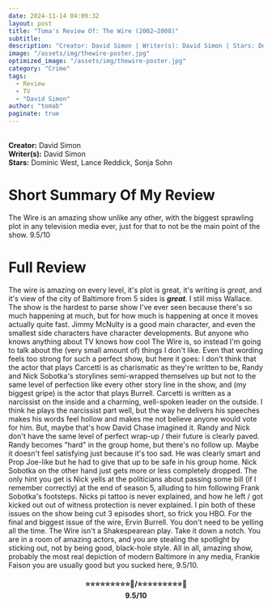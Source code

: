 ```yaml
---
date: 2024-11-14 04:09:32
layout: post
title: "Toma's Review Of: The Wire (2002–2008)"
subtitle:
description: "Creator: David Simon | Writer(s): David Simon | Stars: Dominic West, Lance Reddick, Sonja Sohn. The streets of Baltimore as a microcosm of the US's war on drugs, and of US urban decay in general. Seen not only through the eyes of a few policemen and drug gang members but also the people who influence and inhabit their world - politicians, the media, drug addicts and everyday citizens."
image: "/assets/img/thewire-poster.jpg"
optimized_image: "/assets/img/thewire-poster.jpg"
category: "Crime"
tags:
  - Review
  - TV
  - "David Simon"
author: "tomab"
paginate: true
---
```


<br><strong>Creator:</strong> David Simon<br><strong>Writer(s):</strong> David Simon<br><strong>Stars:</strong> Dominic West, Lance Reddick, Sonja Sohn

# Short Summary Of My Review

The Wire is an amazing show unlike any other, with the biggest sprawling plot in any television media ever, just for that to not be the main point of the show. 9.5/10

# Full Review

The wire is amazing on every level, it's plot is great, it's writing is *great*, and it's view of the city of Baltimore from 5 sides is ***great***. I still miss Wallace. The show is the hardest to parse show I've ever seen because there's so much happening at much, but for how much is happening at once it moves actually quite fast. Jimmy McNulty is a good main character, and even the smallest side characters have character developments. But anyone who knows anything about TV knows how cool The Wire is, so instead I'm going to talk about the (very small amount of) things I don't like. Even that wording feels too strong for such a perfect show, but here it goes: I don't think that the actor that plays Carcetti is as charismatic as they're written to be, Randy and Nick Sobotka's storylines semi-wrapped themselves up but not to the same level of perfection like every other story line in the show, and (my biggest gripe) is the actor that plays Burrell. Carcetti is written as a narcissist on the inside and a charming, well-spoken leader on the outside. I think he plays the narcissist part well, but the way he delivers his speeches makes his words feel hollow and makes me not believe anyone would vote for him. But, maybe that's how David Chase imagined it. Randy and Nick don't have the same level of perfect wrap-up / their future is clearly paved. Randy becomes "hard" in the group home, but there's no follow up. Maybe it doesn't feel satisfying just because it's too sad. He was clearly smart and Prop Joe-like but he had to give that up to be safe in his group home. Nick Sobotka on the other hand just gets more or less completely dropped. The only hint you get is Nick yells at the politicians about passing some bill (if I remember correctly) at the end of season 5, alluding to him following Frank Sobotka's footsteps. Nicks pi tattoo is never explained, and how he left / got kicked out out of witness protection is never explained. I pin both of these issues on the show being cut 3 episodes short, so frick you HBO. For the final and biggest issue of the wire, Ervin Burrell. You don't need to be yelling all the time. The Wire isn't a Shakespearean play. Take it down a notch. You are in a room of amazing actors, and you are stealing the spotlight by sticking out, not by being good, black-hole style. All in all, amazing show, probably the most real depiction of modern Baltimore in any media, Frankie Faison you are usually good but you sucked here, 9.5/10.

<h4 style="text-align:center;"> ⭐⭐⭐⭐⭐⭐⭐⭐⭐💫/⭐⭐⭐⭐⭐⭐⭐⭐⭐🌟<br>9.5/10</h4>